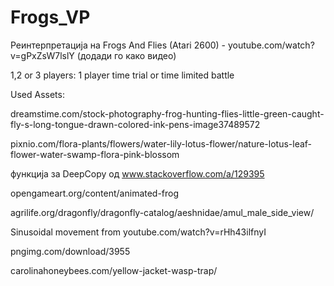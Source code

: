 # Frogs_VP


Реинтерпретација на Frogs And Flies (Atari 2600) - youtube.com/watch?v=gPxZsW7lslY (додади го како видео)

1,2 or 3 players: 1  player time trial or time limited battle




Used Assets:

dreamstime.com/stock-photography-frog-hunting-flies-little-green-caught-fly-s-long-tongue-drawn-colored-ink-pens-image37489572

pixnio.com/flora-plants/flowers/water-lily-lotus-flower/nature-lotus-leaf-flower-water-swamp-flora-pink-blossom

функција за DeepCopy од www.stackoverflow.com/a/129395

opengameart.org/content/animated-frog

agrilife.org/dragonfly/dragonfly-catalog/aeshnidae/amul_male_side_view/

Sinusoidal movement from youtube.com/watch?v=rHh43ilfnyI

pngimg.com/download/3955

carolinahoneybees.com/yellow-jacket-wasp-trap/



